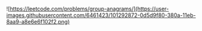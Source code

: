 ![https://leetcode.com/problems/group-anagrams/](https://user-images.githubusercontent.com/6461423/101292872-0d5d9f80-380a-11eb-8aa9-a8e6e6f102f2.png)
